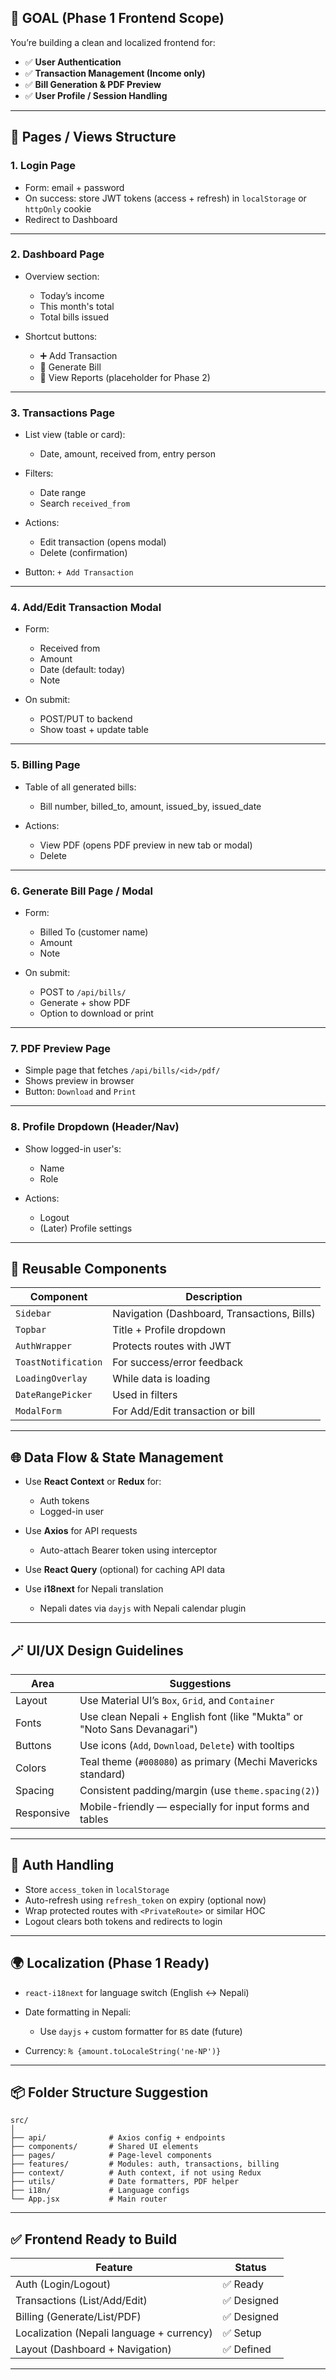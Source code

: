 
## 🎯 GOAL (Phase 1 Frontend Scope)

You’re building a clean and localized frontend for:

* ✅ **User Authentication**
* ✅ **Transaction Management (Income only)**
* ✅ **Bill Generation & PDF Preview**
* ✅ **User Profile / Session Handling**

---

## 🧩 Pages / Views Structure

### 1. **Login Page**

* Form: email + password
* On success: store JWT tokens (access + refresh) in `localStorage` or `httpOnly` cookie
* Redirect to Dashboard

---

### 2. **Dashboard Page**

* Overview section:

  * Today’s income
  * This month's total
  * Total bills issued
* Shortcut buttons:

  * ➕ Add Transaction
  * 🧾 Generate Bill
  * 📄 View Reports (placeholder for Phase 2)

---

### 3. **Transactions Page**

* List view (table or card):

  * Date, amount, received from, entry person
* Filters:

  * Date range
  * Search `received_from`
* Actions:

  * Edit transaction (opens modal)
  * Delete (confirmation)
* Button: `+ Add Transaction`

---

### 4. **Add/Edit Transaction Modal**

* Form:

  * Received from
  * Amount
  * Date (default: today)
  * Note
* On submit:

  * POST/PUT to backend
  * Show toast + update table

---

### 5. **Billing Page**

* Table of all generated bills:

  * Bill number, billed\_to, amount, issued\_by, issued\_date
* Actions:

  * View PDF (opens PDF preview in new tab or modal)
  * Delete

---

### 6. **Generate Bill Page / Modal**

* Form:

  * Billed To (customer name)
  * Amount
  * Note
* On submit:

  * POST to `/api/bills/`
  * Generate + show PDF
  * Option to download or print

---

### 7. **PDF Preview Page**

* Simple page that fetches `/api/bills/<id>/pdf/`
* Shows preview in browser
* Button: `Download` and `Print`

---

### 8. **Profile Dropdown (Header/Nav)**

* Show logged-in user's:

  * Name
  * Role
* Actions:

  * Logout
  * (Later) Profile settings

---

## 🧱 Reusable Components

| Component           | Description                                 |
| ------------------- | ------------------------------------------- |
| `Sidebar`           | Navigation (Dashboard, Transactions, Bills) |
| `Topbar`            | Title + Profile dropdown                    |
| `AuthWrapper`       | Protects routes with JWT                    |
| `ToastNotification` | For success/error feedback                  |
| `LoadingOverlay`    | While data is loading                       |
| `DateRangePicker`   | Used in filters                             |
| `ModalForm`         | For Add/Edit transaction or bill            |

---

## 🌐 Data Flow & State Management

* Use **React Context** or **Redux** for:

  * Auth tokens
  * Logged-in user
* Use **Axios** for API requests

  * Auto-attach Bearer token using interceptor
* Use **React Query** (optional) for caching API data
* Use **i18next** for Nepali translation

  * Nepali dates via `dayjs` with Nepali calendar plugin

---

## 🪄 UI/UX Design Guidelines

| Area       | Suggestions                                                              |
| ---------- | ------------------------------------------------------------------------ |
| Layout     | Use Material UI’s `Box`, `Grid`, and `Container`                         |
| Fonts      | Use clean Nepali + English font (like "Mukta" or "Noto Sans Devanagari") |
| Buttons    | Use icons (`Add`, `Download`, `Delete`) with tooltips                    |
| Colors     | Teal theme (`#008080`) as primary (Mechi Mavericks standard)             |
| Spacing    | Consistent padding/margin (use `theme.spacing(2)`)                       |
| Responsive | Mobile-friendly — especially for input forms and tables                  |

---

## 🔐 Auth Handling

* Store `access_token` in `localStorage`
* Auto-refresh using `refresh_token` on expiry (optional now)
* Wrap protected routes with `<PrivateRoute>` or similar HOC
* Logout clears both tokens and redirects to login

---

## 🌍 Localization (Phase 1 Ready)

* `react-i18next` for language switch (English ↔ Nepali)
* Date formatting in Nepali:

  * Use `dayjs` + custom formatter for `BS` date (future)
* Currency: `₨ {amount.toLocaleString('ne-NP')}`

---

## 📦 Folder Structure Suggestion

```
src/
│
├── api/              # Axios config + endpoints
├── components/       # Shared UI elements
├── pages/            # Page-level components
├── features/         # Modules: auth, transactions, billing
├── context/          # Auth context, if not using Redux
├── utils/            # Date formatters, PDF helper
├── i18n/             # Language configs
└── App.jsx           # Main router
```

---

## ✅ Frontend Ready to Build

| Feature                                   | Status     |
| ----------------------------------------- | ---------- |
| Auth (Login/Logout)                       | ✅ Ready    |
| Transactions (List/Add/Edit)              | ✅ Designed |
| Billing (Generate/List/PDF)               | ✅ Designed |
| Localization (Nepali language + currency) | ✅ Setup    |
| Layout (Dashboard + Navigation)           | ✅ Defined  |

---

